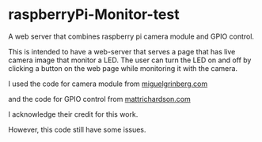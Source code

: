 # raspberryPi-Monitor-test #

A web server that combines raspberry pi camera module and GPIO control.

This is intended to have a web-server that serves a page that has live camera image that monitor a LED. The user can turn the LED on and off by clicking a button on the web page while monitoring it with the camera.

I used the code for camera module from [miguelgrinberg.com](http://blog.miguelgrinberg.com/post/video-streaming-with-flask)

and the code for GPIO control from [mattrichardson.com](http://mattrichardson.com/Raspberry-Pi-Flask/)

I acknowledge their credit for this work.

However, this code still have some issues.
